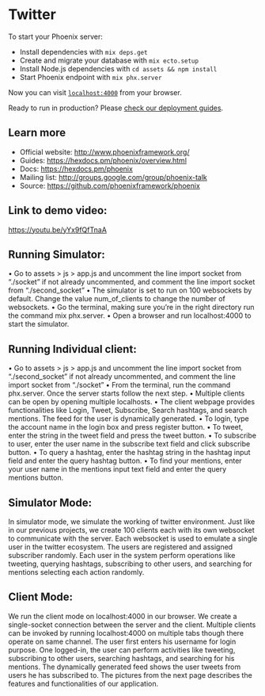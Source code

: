# Twitter

To start your Phoenix server:

  * Install dependencies with `mix deps.get`
  * Create and migrate your database with `mix ecto.setup`
  * Install Node.js dependencies with `cd assets && npm install`
  * Start Phoenix endpoint with `mix phx.server`

Now you can visit [`localhost:4000`](http://localhost:4000) from your browser.

Ready to run in production? Please [check our deployment guides](https://hexdocs.pm/phoenix/deployment.html).

## Learn more

  * Official website: http://www.phoenixframework.org/
  * Guides: https://hexdocs.pm/phoenix/overview.html
  * Docs: https://hexdocs.pm/phoenix
  * Mailing list: http://groups.google.com/group/phoenix-talk
  * Source: https://github.com/phoenixframework/phoenix

## Link to demo video:
https://youtu.be/yYx9fQfTnaA

## Running Simulator:
• Go to assets > js > app.js and uncomment the line import socket from “./socket” if not already uncommented, and comment the line import socket from “./second_socket”
• The simulator is set to run on 100 websockets by default. Change the value num_of_clients to change the number of websockets.
• Go the terminal, making sure you’re in the right directory run the command mix phx.server.
• Open a browser and run localhost:4000 to start the simulator.

## Running Individual client:
• Go to assets > js > app.js and uncomment the line import socket from “./second_socket” if not already uncommented, and comment the line import socket from “./socket”
• From the terminal, run the command phx.server. Once the server starts follow the next step.
• Multiple clients can be open by opening multiple localhosts.
• The client webpage provides functionalities like Login, Tweet, Subscribe, Search hashtags, and search mentions. The feed for the user is dynamically generated.
• To login, type the account name in the login box and press register button.
• To tweet, enter the string in the tweet field and press the tweet button.
• To subscribe to user, enter the user name in the subscribe text field and click subscribe button.
• To query a hashtag, enter the hashtag string in the hashtag input field and enter the query hashtag button.
• To find your mentions, enter your user name in the mentions input text field and enter the query mentions button.


## Simulator Mode:
In simulator mode, we simulate the working of twitter environment. Just like in our previous projects, we create 100 clients each with its own websocket to communicate with the server. Each websocket is used to emulate a single user in the twitter ecosystem. The users are registered and assigned subscriber randomly. Each user in the system perform operations like tweeting, querying hashtags, subscribing to other users, and searching for mentions selecting each action randomly.

## Client Mode:
We run the client mode on localhost:4000 in our browser. We create a single-socket connection between the server and the client. Multiple clients can be invoked by running localhost:4000 on multiple tabs though there operate on same channel. The user first enters his username for login purpose. One logged-in, the user can perform activities like tweeting, subscribing to other users, searching hashtags, and searching for his mentions. The dynamically generated feed shows the user tweets from users he has subscribed to. The pictures from the next page describes the features and functionalities of our application.
